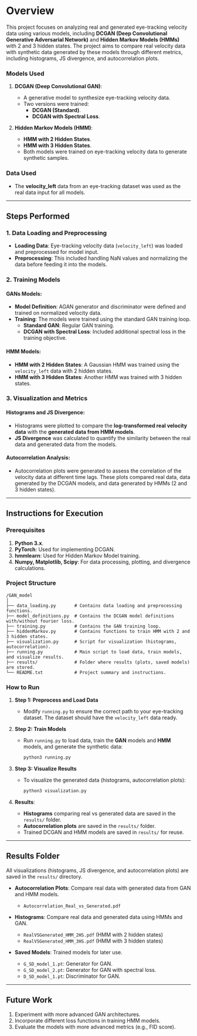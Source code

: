 
# Overview

This project focuses on analyzing real and generated eye-tracking velocity data using various models, including **DCGAN (Deep Convolutional Generative Adversarial Network)** and **Hidden Markov Models (HMMs)** with 2 and 3 hidden states. The project aims to compare real velocity data with synthetic data generated by these models through different metrics, including histograms, JS divergence, and autocorrelation plots.

### Models Used
1. **DCGAN (Deep Convolutional GAN)**: 
   - A generative model to synthesize eye-tracking velocity data.
   - Two versions were trained:
     - **DCGAN (Standard)**.
     - **DCGAN with Spectral Loss**.

2. **Hidden Markov Models (HMM)**:
   - **HMM with 2 Hidden States**.
   - **HMM with 3 Hidden States**.
   - Both models were trained on eye-tracking velocity data to generate synthetic samples.

### Data Used
- The **velocity_left** data from an eye-tracking dataset was used as the real data input for all models.
  
---

## Steps Performed

### 1. Data Loading and Preprocessing
   - **Loading Data**: Eye-tracking velocity data (`velocity_left`) was loaded and preprocessed for model input.
   - **Preprocessing**: This included handling NaN values and normalizing the data before feeding it into the models.

### 2. Training Models

#### GANs Models:
- **Model Definition**: AGAN generator and discriminator were defined and trained on normalized velocity data.
- **Training**: The models were trained using the standard GAN training loop.
  - **Standard GAN**: Regular GAN training.
  - **DCGAN with Spectral Loss**: Included additional spectral loss in the training objective.
  
#### HMM Models:
- **HMM with 2 Hidden States**: A Gaussian HMM was trained using the `velocity_left` data with 2 hidden states.
- **HMM with 3 Hidden States**: Another HMM was trained with 3 hidden states.
  
### 3. Visualization and Metrics

#### Histograms and JS Divergence:
- Histograms were plotted to compare the **log-transformed real velocity data** with the **generated data from HMM models**.
- **JS Divergence** was calculated to quantify the similarity between the real data and generated data from the models.

#### Autocorrelation Analysis:
- Autocorrelation plots were generated to assess the correlation of the velocity data at different time lags. These plots compared real data, data generated by the DCGAN models, and data generated by HMMs (2 and 3 hidden states).

---

## Instructions for Execution

### Prerequisites
1. **Python 3.x**.
2. **PyTorch**: Used for implementing DCGAN.
3. **hmmlearn**: Used for Hidden Markov Model training.
4. **Numpy, Matplotlib, Scipy**: For data processing, plotting, and divergence calculations.

### Project Structure
```
/GAN_model
│
├── data_loading.py       # Contains data loading and preprocessing functions.
├── model_definitions.py  # Contains the DCGAN model definitions with/without fourier loss.
├── training.py           # Contains the GAN training loop.
├── hiddenMarkov.py       # Contains functions to train HMM with 2 and 3 hidden states.
├── visualization.py      # Script for visualization (histograms, autocorrelation).
├── running.py            # Main script to load data, train models, and visualize results.
├── results/              # Folder where results (plots, saved models) are stored.
└── README.txt            # Project summary and instructions.
```

### How to Run

1. **Step 1: Preprocess and Load Data**
   - Modify `running.py` to ensure the correct path to your eye-tracking dataset. The dataset should have the `velocity_left` data ready.
   
2. **Step 2: Train Models**
   - Run `running.py` to load data, train the **GAN** models and **HMM** models, and generate the synthetic data:
     ```bash
     python3 running.py
     ```

3. **Step 3: Visualize Results**
   - To visualize the generated data (histograms, autocorrelation plots):
     ```bash
     python3 visualization.py
     ```

4. **Results**:
   - **Histograms** comparing real vs generated data are saved in the `results/` folder.
   - **Autocorrelation plots** are saved in the `results/` folder.
   - Trained DCGAN and HMM models are saved in `results/` for reuse.

---

## Results Folder
All visualizations (histograms, JS divergence, and autocorrelation plots) are saved in the `results/` directory.

- **Autocorrelation Plots**: Compare real data with generated data from GAN and HMM models.
  - `Autocorrelation_Real_vs_Generated.pdf`
  
- **Histograms**: Compare real data and generated data using HMMs and GAN.
  - `RealVSGenerated_HMM_2HS.pdf` (HMM with 2 hidden states)
  - `RealVSGenerated_HMM_3HS.pdf` (HMM with 3 hidden states)

- **Saved Models**: Trained models for later use.
  - `G_SD_model_1.pt`: Generator for GAN.
  - `G_SD_model_2.pt`: Generator for GAN with spectral loss.
  - `D_SD_model_1.pt`: Discriminator for GAN.

---

## Future Work
1. Experiment with more advanced GAN architectures.
2. Incorporate different loss functions in training HMM models.
3. Evaluate the models with more advanced metrics (e.g., FID score).

